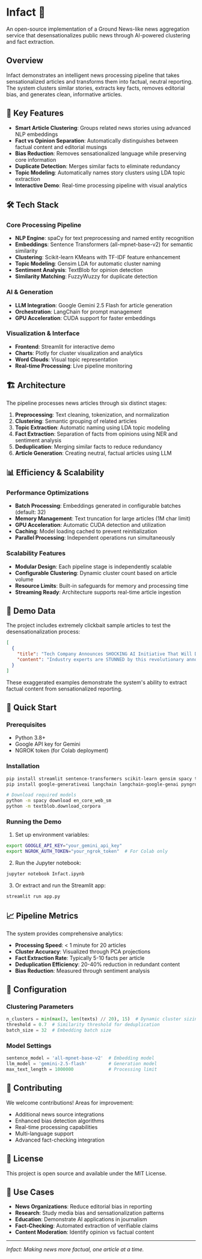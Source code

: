 # Infact 📰

An open-source implementation of a Ground News-like news aggregation service that desensationalizes public news through AI-powered clustering and fact extraction.

## Overview

Infact demonstrates an intelligent news processing pipeline that takes sensationalized articles and transforms them into factual, neutral reporting. The system clusters similar stories, extracts key facts, removes editorial bias, and generates clean, informative articles.

## 🚀 Key Features

- **Smart Article Clustering**: Groups related news stories using advanced NLP embeddings
- **Fact vs Opinion Separation**: Automatically distinguishes between factual content and editorial musings
- **Bias Reduction**: Removes sensationalized language while preserving core information
- **Duplicate Detection**: Merges similar facts to eliminate redundancy
- **Topic Modeling**: Automatically names story clusters using LDA topic extraction
- **Interactive Demo**: Real-time processing pipeline with visual analytics

## 🛠️ Tech Stack

### Core Processing Pipeline
- **NLP Engine**: spaCy for text preprocessing and named entity recognition
- **Embeddings**: Sentence Transformers (all-mpnet-base-v2) for semantic similarity
- **Clustering**: Scikit-learn KMeans with TF-IDF feature enhancement
- **Topic Modeling**: Gensim LDA for automatic cluster naming
- **Sentiment Analysis**: TextBlob for opinion detection
- **Similarity Matching**: FuzzyWuzzy for duplicate detection

### AI & Generation
- **LLM Integration**: Google Gemini 2.5 Flash for article generation
- **Orchestration**: LangChain for prompt management
- **GPU Acceleration**: CUDA support for faster embeddings

### Visualization & Interface
- **Frontend**: Streamlit for interactive demo
- **Charts**: Plotly for cluster visualization and analytics
- **Word Clouds**: Visual topic representation
- **Real-time Processing**: Live pipeline monitoring

## 🏗️ Architecture

The pipeline processes news articles through six distinct stages:

1. **Preprocessing**: Text cleaning, tokenization, and normalization
2. **Clustering**: Semantic grouping of related articles
3. **Topic Extraction**: Automatic naming using LDA topic modeling
4. **Fact Extraction**: Separation of facts from opinions using NER and sentiment analysis
5. **Deduplication**: Merging similar facts to reduce redundancy
6. **Article Generation**: Creating neutral, factual articles using LLM

## 📊 Efficiency & Scalability

### Performance Optimizations
- **Batch Processing**: Embeddings generated in configurable batches (default: 32)
- **Memory Management**: Text truncation for large articles (1M char limit)
- **GPU Acceleration**: Automatic CUDA detection and utilization
- **Caching**: Model loading cached to prevent reinitialization
- **Parallel Processing**: Independent operations run simultaneously

### Scalability Features
- **Modular Design**: Each pipeline stage is independently scalable
- **Configurable Clustering**: Dynamic cluster count based on article volume
- **Resource Limits**: Built-in safeguards for memory and processing time
- **Streaming Ready**: Architecture supports real-time article ingestion

## 🎯 Demo Data

The project includes extremely clickbait sample articles to test the desensationalization process:

```json
[
  {
    "title": "Tech Company Announces SHOCKING AI Initiative That Will DESTROY Competition!",
    "content": "Industry experts are STUNNED by this revolutionary announcement..."
  }
]
```

These exaggerated examples demonstrate the system's ability to extract factual content from sensationalized reporting.

## 🚀 Quick Start

### Prerequisites
- Python 3.8+
- Google API key for Gemini
- NGROK token (for Colab deployment)

### Installation

```bash
pip install streamlit sentence-transformers scikit-learn gensim spacy textblob fuzzywuzzy python-Levenshtein
pip install google-generativeai langchain langchain-google-genai pyngrok wordcloud plotly nltk

# Download required models
python -m spacy download en_core_web_sm
python -m textblob.download_corpora
```

### Running the Demo

1. Set up environment variables:
```bash
export GOOGLE_API_KEY="your_gemini_api_key"
export NGROK_AUTH_TOKEN="your_ngrok_token"  # For Colab only
```

2. Run the Jupyter notebook:
```bash
jupyter notebook Infact.ipynb
```

3. Or extract and run the Streamlit app:
```bash
streamlit run app.py
```

## 📈 Pipeline Metrics

The system provides comprehensive analytics:

- **Processing Speed**: < 1 minute for 20 articles
- **Cluster Accuracy**: Visualized through PCA projections
- **Fact Extraction Rate**: Typically 5-10 facts per article
- **Deduplication Efficiency**: 20-40% reduction in redundant content
- **Bias Reduction**: Measured through sentiment analysis

## 🔧 Configuration

### Clustering Parameters
```python
n_clusters = min(max(3, len(texts) // 20), 15)  # Dynamic cluster sizing
threshold = 0.7  # Similarity threshold for deduplication
batch_size = 32  # Embedding batch size
```

### Model Settings
```python
sentence_model = 'all-mpnet-base-v2'  # Embedding model
llm_model = 'gemini-2.5-flash'        # Generation model
max_text_length = 1000000             # Processing limit
```

## 🤝 Contributing

We welcome contributions! Areas for improvement:

- Additional news source integrations
- Enhanced bias detection algorithms
- Real-time processing capabilities
- Multi-language support
- Advanced fact-checking integration

## 📄 License

This project is open source and available under the MIT License.

## 🎯 Use Cases

- **News Organizations**: Reduce editorial bias in reporting
- **Research**: Study media bias and sensationalization patterns
- **Education**: Demonstrate AI applications in journalism
- **Fact-Checking**: Automated extraction of verifiable claims
- **Content Moderation**: Identify opinion vs factual content

---

*Infact: Making news more factual, one article at a time.*
